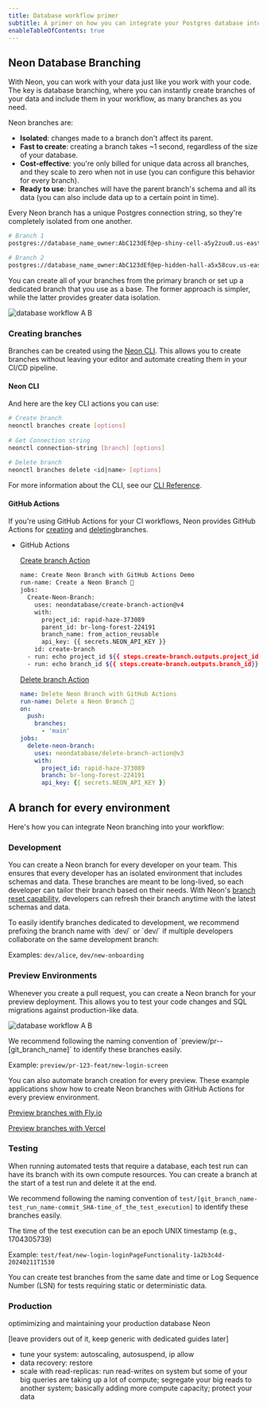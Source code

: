 ```yaml
---
title: Database workflow primer
subtitle: A primer on how you can integrate your Postgres database into your development workflow
enableTableOfContents: true
---
```


## Neon Database Branching

With Neon, you can work with your data just like you work with your code. The key is database branching, where you can instantly create branches of your data and include them in your workflow, as many branches as you need.

Neon branches are:

- **Isolated**: changes made to a branch don't affect its parent.
- **Fast to create**: creating a branch takes ~1 second, regardless of the size of your database.
- **Cost-effective**: you're only billed for unique data across all branches, and they scale to zero when not in use (you can configure this behavior for every branch).
- **Ready to use**: branches will have the parent branch's schema and all its data (you can also include data up to a certain point in time).

Every Neon branch has a unique Postgres connection string, so they're completely isolated from one another.

```bash
# Branch 1
postgres://database_name_owner:AbC123dEf@ep-shiny-cell-a5y2zuu0.us-east-2.aws.neon.tech/dbname

# Branch 2
postgres://database_name_owner:AbC123dEf@ep-hidden-hall-a5x58cuv.us-east-2.aws.neon.tech/dbname
```

You can create all of your branches from the primary branch or set up a dedicated branch that you use as a base. The former approach is simpler, while the latter provides greater data isolation.

![database workflow A B](/docs/workflows/database_workflow_AB.jpg)

### Creating branches

Branches can be created using the [Neon CLI](https://neon.tech/docs/reference/neon-cli). This allows you to create branches without leaving your editor and automate creating them in your CI/CD pipeline. 

#### Neon CLI

<InstallCLI/>

And here are the key CLI actions you can use:

```bash
# Create branch
neonctl branches create [options]
    
# Get Connection string
neonctl connection-string [branch] [options]
    
# Delete branch
neonctl branches delete <id|name> [options]
```

For more information about the CLI, see our [CLI Reference](/docs/reference/neon-cli).

#### GitHub Actions

If you're using GitHub Actions for your CI workflows, Neon provides GitHub Actions for [creating](/docs/guides/branching-github-actions#create-branch-action) and [deleting](/docs/guides/branching-github-actions#delete-branch-action)branches.

- GitHub Actions

    [Create branch Action](https://github.com/neondatabase/create-branch-action)

    ```bash
    name: Create Neon Branch with GitHub Actions Demo
    run-name: Create a Neon Branch 🚀
    jobs:
      Create-Neon-Branch:
        uses: neondatabase/create-branch-action@v4
        with:
          project_id: rapid-haze-373089
          parent_id: br-long-forest-224191
          branch_name: from_action_reusable
          api_key: {{ secrets.NEON_API_KEY }}
        id: create-branch
      - run: echo project_id ${{ steps.create-branch.outputs.project_id}}
      - run: echo branch_id ${{ steps.create-branch.outputs.branch_id}}
    ```

    [Delete branch Action](https://github.com/neondatabase/delete-branch-action)

    ```yaml
    name: Delete Neon Branch with GitHub Actions
    run-name: Delete a Neon Branch 🚀
    on:
      push:
        branches:
          - 'main'
    jobs:
      delete-neon-branch:
        uses: neondatabase/delete-branch-action@v3
        with:
          project_id: rapid-haze-373089
          branch: br-long-forest-224191
          api_key: {{ secrets.NEON_API_KEY }}
    ```

## A branch for every environment

Here's how you can integrate Neon branching into your workflow:

### Development

You can create a Neon branch for every developer on your team. This ensures that every developer has an isolated environment that includes schemas and data. These branches are meant to be long-lived, so each developer can tailor their branch based on their needs. With Neon's [branch reset capability](https://neon.tech/docs/manage/branches#reset-a-branch-from-parent), developers can refresh their branch anytime with the latest schemas and data.

<Admonition type="note">
To easily identify branches dedicated to development, we recommend prefixing the branch name with `dev/<developer-name>` or `dev/<feature-name>` if multiple developers collaborate on the same development branch:

Examples: `dev/alice`, `dev/new-onboarding`
</Admonition>

### Preview Environments

Whenever you create a pull request, you can create a Neon branch for your preview deployment. This allows you to test your code changes and SQL migrations against production-like data.

![database workflow A B](/docs/workflows/database_workflow_AB.jpg)

<Admonition type="note">
We recommend following the naming convention of `preview/pr-<pull-request-number>-[git_branch_name]` to identify these branches easily.

Example: `preview/pr-123-feat/new-login-screen`
</Admonition>

You can also automate branch creation for every preview. These example applications show how to create Neon branches with GitHub Actions for every preview environment.

<DetailIconCards>

<a href="https://github.com/neondatabase/preview-branches-with-fly" description="Sample project showing you how to create a branch for every Fly.io preview deployment" icon="github">Preview branches with Fly.io</a>

<a href="https://github.com/neondatabase/preview-branches-with-vercel" description="Sample project showing you how to create a branch for every Vercel preview deployment" icon="github">Preview branches with Vercel</a>

</DetailIconCards>

### Testing

When running automated tests that require a database, each test run can have its branch with its own compute resources. You can create a branch at the start of a test run and delete it at the end.

We recommend following the naming convention of `test/[git_branch_name-test_run_name-commit_SHA-time_of_the_test_execution]` to identify these branches easily.

The time of the test execution can be an epoch UNIX timestamp (e.g., 1704305739)

Example: `test/feat/new-login-loginPageFunctionality-1a2b3c4d-20240211T1530`

You can create test branches from the same date and time or Log Sequence Number (LSN) for tests requiring static or deterministic data.

### Production

 optimimizing and maintaining your production database Neon

[leave providers out of it, keep generic with dedicated guides later]

- tune your system: autoscaling, autosuspend, ip allow
- data recovery: restore
- scale with read-replicas: run read-writes on system but some of your big queries are taking up a lot of compute; segregate your big reads to another system; basically adding more compute capacity; protect your data